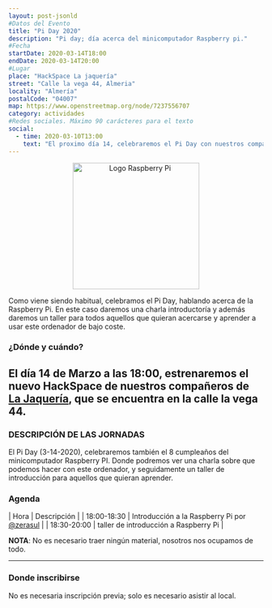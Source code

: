 ```yaml
---
layout: post-jsonld
#Datos del Evento
title: "Pi Day 2020"
description: "Pi day; día acerca del minicomputador Raspberry pi."
#Fecha
startDate: 2020-03-14T18:00
endDate: 2020-03-14T20:00
#Lugar
place: "HackSpace La jaquería"
street: "Calle la vega 44, Almeria"
locality: "Almería"
postalCode: "04007"
map: https://www.openstreetmap.org/node/7237556707
category: actividades
#Redes sociales. Máximo 90 carácteres para el texto
social:
  - time: 2020-03-10T13:00
    text: "El proximo día 14, celebraremos el Pi Day con nuestros compañeros de @LaJaqueria."
---
```


<p align="center">
  <img style="width:250px;" src="https://cdn.worldvectorlogo.com/logos/raspberry-pi.svg" alt="Logo Raspberry Pi" />
</p>

 Como viene siendo habitual, celebramos el Pi Day, hablando acerca de la Raspberry Pi. En este caso daremos una charla introductoría y además daremos un taller para todos aquellos que quieran acercarse y aprender a usar este ordenador de bajo coste.
 


### ¿Dónde y cuándo?

El día 14 de Marzo a las 18:00, estrenaremos el nuevo HackSpace de nuestros compañeros de [La Jaquería](https://lajaqueria.org), que se encuentra en la calle la vega 44.
---

### DESCRIPCIÓN DE LAS JORNADAS

El Pi Day (3-14-2020), celebraremos también el 8 cumpleaños del minicomputador Raspberry PI. Donde podremos ver una charla sobre que podemos hacer con este ordenador, y seguidamente un taller de introducción para aquellos que quieran aprender.

### Agenda

| Hora | Descripción |
| 18:00-18:30 | Introducción a la Raspberry Pi por  [@zerasul](https://twitter.com/zerasul) |
| 18:30-20:00 | taller de introducción a Raspberry Pi |

**NOTA**: No es necesario traer ningún material, nosotros nos ocupamos de todo.

---

### Donde inscribirse

No es necesaria inscripción previa; solo es necesario asistir al local.


